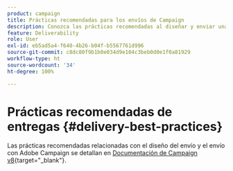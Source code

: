 ```yaml
---
product: campaign
title: Prácticas recomendadas para los envíos de Campaign
description: Conozca las prácticas recomendadas al diseñar y enviar una entrega
feature: Deliverability
role: User
exl-id: eb5ad5a4-f640-4b26-b04f-b5567761d996
source-git-commit: c8dc80f9b1b0e034d9e104c3beb0d0e1f0a81929
workflow-type: ht
source-wordcount: '34'
ht-degree: 100%

---
```


# Prácticas recomendadas de entregas {#delivery-best-practices}

Las prácticas recomendadas relacionadas con el diseño del envío y el envío con Adobe Campaign se detallan en [Documentación de Campaign v8](https://experienceleague.adobe.com/es/docs/campaign/campaign-v8/send/delivery-best-practices){target="_blank"}.
